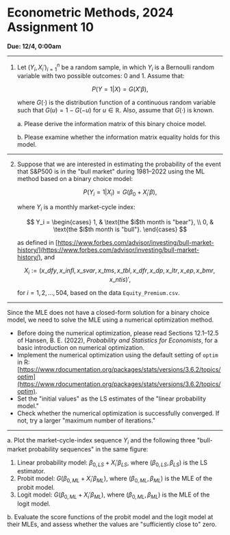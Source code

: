 # Econometric Methods, 2024 Assignment 10

**Due: 12/4, 0:00am**

---

1. Let ${(Y_i, X_i')}_{i=1}^n$ be a random sample, in which $Y_i$ is a Bernoulli random variable with two possible outcomes: 0 and 1. Assume that:

   $$P(Y = 1 | X) = G(X'\beta),$$

   where $G(·)$ is the distribution function of a continuous random variable such that $G(u) = 1 − G(−u)$ for $u \in ℝ$. Also, assume that $G(·)$ is known.

   a. Please derive the information matrix of this binary choice model.

   b. Please examine whether the information matrix equality holds for this model.

---

2. Suppose that we are interested in estimating the probability of the event that S&P500 is in the "bull market" during 1981–2022 using the ML method based on a binary choice model:

   $$P(Y_i = 1 | X_i) = G(\beta_0 + X_i'\beta),$$

   where $Y_i$ is a monthly market-cycle index:

   $$
   Y_i =
   \begin{cases}
       1, & \text{the $i$th month is "bear"}, \\
       0, & \text{the $i$th month is "bull"}.
   \end{cases}
   $$

   as defined in [https://www.forbes.com/advisor/investing/bull-market-history/](https://www.forbes.com/advisor/investing/bull-market-history/), and

   $$X_i := (x\_dfy, x\_infl, x\_svar, x\_tms, x\_tbl, x\_dfr, x\_dp, x\_ltr, x\_ep, x\_bmr, x\_ntis)',$$

   for $i = 1, 2, ..., 504$, based on the data `Equity_Premium.csv`.

---

Since the MLE does not have a closed-form solution for a binary choice model, we need to solve the MLE using a numerical optimization method.

- Before doing the numerical optimization, please read Sections 12.1–12.5 of Hansen, B. E. (2022), *Probability and Statistics for Economists*, for a basic introduction on numerical optimization.
- Implement the numerical optimization using the default setting of `optim` in R: [https://www.rdocumentation.org/packages/stats/versions/3.6.2/topics/optim](https://www.rdocumentation.org/packages/stats/versions/3.6.2/topics/optim).
- Set the "initial values" as the LS estimates of the "linear probability model."
- Check whether the numerical optimization is successfully converged. If not, try a larger "maximum number of iterations."

---

a. Plot the market-cycle-index sequence ${Y_i}$ and the following three "bull-market probability sequences" in the same figure:

   1. Linear probability model: $\beta_{0,LS} + X_i'\beta_{LS}$, where $(\beta_{0,LS}, \beta_{LS})$ is the LS estimator.
   2. Probit model: $G(\beta_{0,ML} + X_i'\beta_{ML})$, where $(\beta_{0,ML}, \beta_{ML})$ is the MLE of the probit model.
   3. Logit model: $G(\beta_{0,ML} + X_i'\beta_{ML})$, where $(\beta_{0,ML}, \beta_{ML})$ is the MLE of the logit model.

b. Evaluate the score functions of the probit model and the logit model at their MLEs, and assess whether the values are "sufficiently close to" zero.
